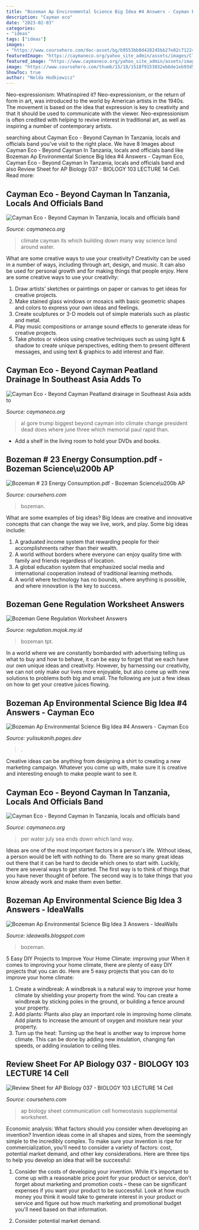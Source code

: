 ```yaml
---
title: "Bozeman Ap Environmental Science Big Idea #4 Answers - Cayman Eco"
description: "Cayman eco"
date: "2023-02-03"
categories:
- "ideas"
tags: ["ideas"]
images:
- "https://www.coursehero.com/doc-asset/bg/b9553bb8d428245bb27e02c71224c652573706e5/splits/v9.2/split-1-page-3-html-bg-unsplit.png"
featuredImage: "https://caymaneco.org/yahoo_site_admin/assets/images/ClimeWorks_puglia_27settembre2018_140-768x512_web.274184552_std.jpg"
featured_image: "https://www.caymaneco.org/yahoo_site_admin/assets/images/Al_Gore.231101531_std.jpg"
image: "https://www.coursehero.com/thumb/15/18/1518f9153032eb6de1eb93d5a55098215c9303a3_180.jpg"
ShowToc: true
author: "Nelda Hodkiewicz"
---
```



Neo-expressionism: Whatinspired it?
Neo-expressionism, or the return of form in art, was introduced to the world by American artists in the 1940s. The movement is based on the idea that expression is key to creativity and that it should be used to communicate with the viewer. Neo-expressionism is often credited with helping to revive interest in traditional art, as well as inspiring a number of contemporary artists.

	

		
searching about Cayman Eco - Beyond Cayman In Tanzania, locals and officials band you've visit to the right place. We have 8 Images about Cayman Eco - Beyond Cayman In Tanzania, locals and officials band like Bozeman Ap Environmental Science Big Idea #4 Answers - Cayman Eco, Cayman Eco - Beyond Cayman In Tanzania, locals and officials band and also Review Sheet for AP Biology 037 - BIOLOGY 103 LECTURE 14 Cell. Read more:
		
    
## Cayman Eco - Beyond Cayman In Tanzania, Locals And Officials Band

<img loading=lazy src="https://caymaneco.org/yahoo_site_admin/assets/images/White_House.287175024_std.gif" onerror="this.onerror=null;this.src='https://tse3.mm.bing.net/th?id=OIP.Cd-TaCMgctADlip63k749gHaFG&amp;pid=15.1';" alt="Cayman Eco - Beyond Cayman In Tanzania, locals and officials band">

_Source: caymaneco.org_

>climate cayman its which building down many way science land around water. 

	

What are some creative ways to use your creativity?
Creativity can be used in a number of ways, including through art, design, and music. It can also be used for personal growth and for making things that people enjoy. Here are some creative ways to use your creativity: 
1. Draw artists’ sketches or paintings on paper or canvas to get ideas for creative projects. 
2. Make stained glass windows or mosaics with basic geometric shapes and colors to express your own ideas and feelings. 
3. Create sculptures or 3-D models out of simple materials such as plastic and metal. 
4. Play music compositions or arrange sound effects to generate ideas for creative projects. 
5. Take photos or videos using creative techniques such as using light & shadow to create unique perspectives, editing them to present different messages, and using text & graphics to add interest and flair.

    
## Cayman Eco - Beyond Cayman Peatland Drainage In Southeast Asia Adds To

<img loading=lazy src="https://www.caymaneco.org/yahoo_site_admin/assets/images/Al_Gore.231101531_std.jpg" onerror="this.onerror=null;this.src='https://tse1.mm.bing.net/th?id=OIP.CUrJ3x6-PIq807FFdknB-AHaFD&amp;pid=15.1';" alt="Cayman Eco - Beyond Cayman Peatland drainage in Southeast Asia adds to">

_Source: caymaneco.org_

>al gore trump biggest beyond cayman into climate change president dead does where june three which memorial paul rapid than. 

	

- Add a shelf in the living room to hold your DVDs and books.

    
## Bozeman # 23 Energy Consumption.pdf - Bozeman Science\u200b AP

<img loading=lazy src="https://www.coursehero.com/doc-asset/bg/b9553bb8d428245bb27e02c71224c652573706e5/splits/v9.2/split-1-page-3-html-bg-unsplit.png" onerror="this.onerror=null;this.src='https://tse1.mm.bing.net/th?id=OIP.CFeepHZLUgexB17A3yCM0gHaJl&amp;pid=15.1';" alt="Bozeman # 23 Energy Consumption.pdf - Bozeman Science\u200b AP">

_Source: coursehero.com_

>bozeman. 

	

What are some examples of big ideas?
Big Ideas are creative and innovative concepts that can change the way we live, work, and play. Some big ideas include: 
1. A graduated income system that rewarding people for their accomplishments rather than their wealth.
2. A world without borders where everyone can enjoy quality time with family and friends regardless of location.
3. A global education system that emphasized social media and international cooperation instead of traditional learning methods.
4. A world where technology has no bounds, where anything is possible, and where innovation is the key to success.

    
## Bozeman Gene Regulation Worksheet Answers

<img loading=lazy src="https://ecdn.teacherspayteachers.com/thumbitem/Bozeman-Video-Guide-Gene-Regulation-3578451-1515432982/original-3578451-3.jpg" onerror="this.onerror=null;this.src='https://tse1.mm.bing.net/th?id=OIP.R3q5xmo7_Yrkokx3p5_NxwAAAA&amp;pid=15.1';" alt="Bozeman Gene Regulation Worksheet Answers">

_Source: regulation.mojok.my.id_

>bozeman tpt. 

	

In a world where we are constantly bombarded with advertising telling us what to buy and how to behave, it can be easy to forget that we each have our own unique ideas and creativity. However, by harnessing our creativity, we can not only make our lives more enjoyable, but also come up with new solutions to problems both big and small. The following are just a few ideas on how to get your creative juices flowing.

    
## Bozeman Ap Environmental Science Big Idea #4 Answers - Cayman Eco

<img loading=lazy src="https://caymaneco.org/yahoo_site_admin/assets/images/Moscow.67100540_std.jpg" onerror="this.onerror=null;this.src='https://tse1.mm.bing.net/th?id=OIP.vKK8Jn474w2gFVrqbPuZfwDcFL&amp;pid=15.1';" alt="Bozeman Ap Environmental Science Big Idea #4 Answers - Cayman Eco">

_Source: yulisukanih.pages.dev_

>. 

	

Creative ideas can be anything from designing a shirt to creating a new marketing campaign. Whatever you come up with, make sure it is creative and interesting enough to make people want to see it.

    
## Cayman Eco - Beyond Cayman In Tanzania, Locals And Officials Band

<img loading=lazy src="https://caymaneco.org/yahoo_site_admin/assets/images/ClimeWorks_puglia_27settembre2018_140-768x512_web.274184552_std.jpg" onerror="this.onerror=null;this.src='https://tse4.mm.bing.net/th?id=OIP.jP8plpgdp8rBEVVnuUCIXQHaE8&amp;pid=15.1';" alt="Cayman Eco - Beyond Cayman In Tanzania, locals and officials band">

_Source: caymaneco.org_

>per water july sea ends down which land way. 

	

Ideas are one of the most important factors in a person's life. Without ideas, a person would be left with nothing to do. There are so many great ideas out there that it can be hard to decide which ones to start with. Luckily, there are several ways to get started. The first way is to think of things that you have never thought of before. The second way is to take things that you know already work and make them even better.

    
## Bozeman Ap Environmental Science Big Idea 3 Answers - IdeaWalls

<img loading=lazy src="https://lh3.googleusercontent.com/proxy/ALq8iUzyLxBiQnAIm_gUUwKO9CJa671B9-WHkMBbf1rM75q_bgfrvpkzsp7EOK-klPRLdLyTnmcuqdu1q2-4QVGyElcU0AGiwv8EES4udvnM-Z6aSim5mLMmORs=s0-d" onerror="this.onerror=null;this.src='https://tse2.mm.bing.net/th?id=OIP.4VmrxW7IPWnY286hgK12QAHaFA&amp;pid=15.1';" alt="Bozeman Ap Environmental Science Big Idea 3 Answers - IdeaWalls">

_Source: ideawalls.blogspot.com_

>bozeman. 

	

5 Easy DIY Projects to Improve Your Home Climate: improving your
When it comes to improving your home climate, there are plenty of easy DIY projects that you can do. Here are 5 easy projects that you can do to improve your home climate: 
1. Create a windbreak: A windbreak is a natural way to improve your home climate by shielding your property from the wind. You can create a windbreak by sticking poles in the ground, or building a fence around your property. 
2. Add plants: Plants also play an important role in improving home climate. Add plants to increase the amount of oxygen and moisture near your property. 
3. Turn up the heat: Turning up the heat is another way to improve home climate. This can be done by adding new insulation, changing fan speeds, or adding insulation to ceiling tiles. 

    
## Review Sheet For AP Biology 037 - BIOLOGY 103 LECTURE 14 Cell

<img loading=lazy src="https://www.coursehero.com/thumb/15/18/1518f9153032eb6de1eb93d5a55098215c9303a3_180.jpg" onerror="this.onerror=null;this.src='https://tse1.mm.bing.net/th?id=OIP.cxd9xBzw_p22OFRYJaiPCgAAAA&amp;pid=15.1';" alt="Review Sheet for AP Biology 037 - BIOLOGY 103 LECTURE 14 Cell">

_Source: coursehero.com_

>ap biology sheet communication cell homeostasis supplemental worksheet. 

	

Economic analysis: What factors should you consider when developing an invention?
Invention ideas come in all shapes and sizes, from the seemingly simple to the incredibly complex. To make sure your invention is ripe for commercialization, you'll need to consider a variety of factors: cost, potential market demand, and other key considerations. Here are three tips to help you develop an idea that will be successful: 
1. Consider the costs of developing your invention. While it's important to come up with a reasonable price point for your product or service, don't forget about marketing and promotion costs – these can be significant expenses if you want your product to be successful. Look at how much money you think it would take to generate interest in your product or service and figure out how much marketing and promotional budget you'll need based on that information.

2. Consider potential market demand.

